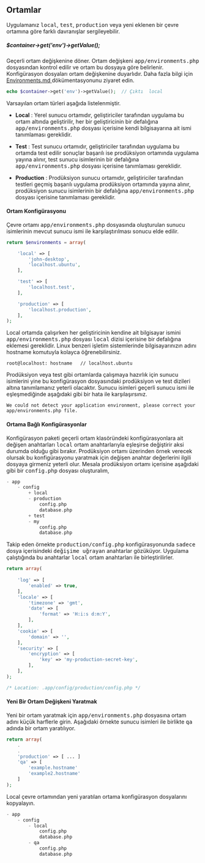 
## Ortamlar

Uygulamanız <kbd>local</kbd>, <kbd>test</kbd>, <kbd>production</kbd> veya yeni eklenen bir çevre ortamına göre farklı davranışlar sergileyebilir. 

<a name="env-variable"></a>

##### $container->get('env')->getValue();

Geçerli ortam değişkenine döner. Ortam değişkeni <kbd>app/environments.php</kbd> dosyasından kontrol edilir ve ortam bu dosyaya göre belirlenir. Konfigürasyon dosyaları ortam değişkenine duyarlıdır. Daha fazla bilgi için [Environments.md ](Environments.md) dökümentasyonunu ziyaret edin.

```php
echo $container->get('env')->getValue();  // Çıktı  local
```

Varsayılan ortam türleri aşağıda listelenmiştir.

* <b>Local</b> : Yerel sunucu ortamıdır, geliştiriciler tarafından uygulama bu ortam altında geliştirilir, her bir geliştiricinin bir defalığına <kbd>app/environments.php</kbd> dosyası içerisine kendi bilgisayarına ait ismi tanımlaması gereklidir.

* <b>Test</b> : Test sunucu ortamıdır, geliştiriciler tarafından uygulama bu ortamda test edilir sonuçlar başarılı ise prodüksiyon ortamında uygulama yayına alınır, test sunucu isimlerinin bir defalığına <kbd>app/environments.php</kbd> dosyası içerisine tanımlaması gereklidir.

* <b>Production</b> : Prodüksiyon sunucu ortamıdır, geliştiriciler tarafından testleri geçmiş başarılı uygulama prodüksiyon ortamında yayına alınır, prodüksiyon sunucu isimlerinin bir defalığına <kbd>app/environments.php</kbd>  dosyası içerisine tanımlaması gereklidir.


<a name="environments"></a>

#### Ortam Konfigürasyonu

Çevre ortamı <kbd>app/environments.php</kbd> dosyasında oluşturulan sunucu isimlerinin mevcut sunucu ismi ile karşılaştırılması sonucu elde edilir. 

```php
return $environments = array(

    'local' => [
        'john-desktop',
        'localhost.ubuntu',
    ],

    'test' => [
        'localhost.test',
    ],

    'production' => [
        'localhost.production',
    ],
);
```

Local ortamda çalışırken her geliştiricinin kendine ait bilgisayar ismini <kbd>app/environments.php</kbd> dosyası <kbd>local</kbd> dizisi içerisine bir defalığına eklemesi gereklidir. Linux benzeri işletim sistemlerinde bilgisayarınızın adını hostname komutuyla kolayca öğrenebilirsiniz.

```
root@localhost: hostname   // localhost.ubuntu
```

Prodüksiyon veya test gibi ortamlarda çalışmaya hazırlık için sunucu isimlerini yine bu konfigürasyon dosyasındaki prodüksiyon ve test dizileri altına tanımlamanız yeterli olacaktır. Sunucu isimleri geçerli sunucu ismi ile eşleşmediğinde aşağıdaki gibi bir hata ile karşılaşırsınız.

```
We could not detect your application environment, please correct your app/environments.php file.
```


<a name="creating-environment-config"></a>

#### Ortama Bağlı Konfigürasyonlar

Konfigürasyon paketi geçerli ortam klasöründeki konfigürasyonlara ait değişen anahtarları <kbd>local</kbd> ortam anahtarlarıyla eşleşirse değiştirir aksi durumda olduğu gibi bırakır. Prodüksiyon ortamı üzerinden örnek verecek olursak bu konfigürasyonu yaratmak için değişen anahtar değerlerini ilgili dosyaya girmeniz yeterli olur. Mesala prodüksiyon ortamı içerisine aşağıdaki gibi bir <kbd>config.php</kbd> dosyası oluşturalım,

```php
- app
    - config
        + local
        - production
            config.php
            database.php
        + test
        - my
            config.php
            database.php
```

Takip eden örnekte <kbd>production/config.php</kbd> konfigürasyonunda <kbd>sadece</kbd> dosya içerisindeki <kbd>değişime uğrayan</kbd> anahtarlar gözüküyor. Uygulama çalıştığında bu anahtarlar <kbd>local</kbd> ortam anahtarları ile birleştirilirler.

```php
return array(
                    
    'log' => [
        'enabled' => true,
    ],
    'locale' => [
        'timezone' => 'gmt',
        'date' => [
            'format' => 'H:i:s d:m:Y',
        ],
    ],
    'cookie' => [
        'domain' => '',
    ],
    'security' => [
        'encryption' => [
            'key' => 'my-production-secret-key',
        ],
    ],
);

/* Location: .app/config/production/config.php */
```

<a name="create-a-new-env-variable"></a>

#### Yeni Bir Ortam Değişkeni Yaratmak

Yeni bir ortam yaratmak için <kbd>app/environments.php</kbd> dosyasına ortam adını küçük harflerle girin. Aşağıdaki örnekte sunucu isimleri ile birlikte <kbd>qa</kbd> adında bir ortam yaratılıyor.

```php
return array(
    .
    .
    'production' => [ ... ]
    'qa' => [
        'example.hostname'
        'example2.hostname'
    ]
);
```

Local çevre ortamından yeni yaratılan ortama konfigürasyon dosyalarını kopyalayın.

```php
- app
    - config
        - local
            config.php
            database.php
        - qa
            config.php
            database.php
```